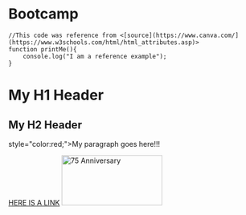# Bootcamp
    //This code was reference from <[source](https://www.canva.com/](https://www.w3schools.com/html/html_attributes.asp)>
    function printMe(){
        console.log("I am a reference example");
    }
<!DOCTYPE html>
<html lang="en-US">
<body>
    <h1 title="BOO! This is my header">My H1 Header</h1>
<h2 title="BOO! This is my header...again">My H2 Header</h2>

<p title="This is my paragraph"> style="color:red;">My paragraph goes here!!!</p>
<a href="https://www.dot.state.mn.us/minnesotago/index50yearvision.html">HERE IS A LINK</a>
<img src="https://transportation.ky.gov/Education/PublishingImages/Group-75-scholarship2-website2.jpg" alt="75 Anniversary" width="200" height="100">
</body>
</html>
